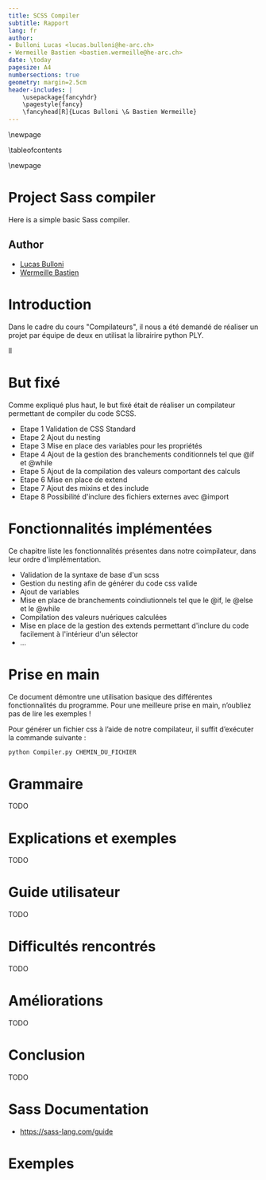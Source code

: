 ```yaml
---
title: SCSS Compiler
subtitle: Rapport
lang: fr
author:
- Bulloni Lucas <lucas.bulloni@he-arc.ch>
- Wermeille Bastien <bastien.wermeille@he-arc.ch>
date: \today
pagesize: A4
numbersections: true
geometry: margin=2.5cm
header-includes: |
    \usepackage{fancyhdr}
    \pagestyle{fancy}
    \fancyhead[R]{Lucas Bulloni \& Bastien Wermeille}
---
```


\newpage

\tableofcontents

\newpage


# Project Sass compiler

Here is a simple basic Sass compiler.

## Author
- [Lucas Bulloni](https://github.com/bull0n)
- [Wermeille Bastien](https://github.com/Ph0tonic/)


# Introduction
Dans le cadre du cours "Compilateurs", il nous a été demandé de réaliser un projet par équipe de deux en utilisat la librairire python PLY.

Il

# But fixé
Comme expliqué plus haut, le but fixé était de réaliser un compilateur permettant de compiler du code SCSS.

- Etape 1 Validation de CSS Standard
- Etape 2 Ajout du nesting
- Etape 3 Mise en place des variables pour les propriétés
- Etape 4 Ajout de la gestion des branchements conditionnels tel que @if et @while
- Etape 5 Ajout de la compilation des valeurs comportant des calculs
- Etape 6 Mise en place de extend
- Etape 7 Ajout des mixins et des include
- Etape 8 Possibilité d'inclure des fichiers externes avec @import

# Fonctionnalités implémentées
Ce chapitre liste les fonctionnalités présentes dans notre coimpilateur, dans leur ordre d'implémentation.

- Validation de la syntaxe de base d'un scss
- Gestion du nesting afin de générer du code css valide
- Ajout de variables
- Mise en place de branchements coindiutionnels tel que le @if, le @else et le @while
- Compilation des valeurs  nuériques calculées
- Mise en place de la gestion des extends permettant d'inclure du code facilement à l'intérieur d'un sélector
- ...

# Prise en main
Ce document démontre une utilisation basique des différentes fonctionnalités du programme. Pour
une meilleure prise en main, n’oubliez pas de lire les exemples !

Pour générer un fichier css à l’aide de notre compilateur, il suffit d’exécuter la commande suivante :

```sh
python Compiler.py CHEMIN_DU_FICHIER
```




# Grammaire
TODO

# Explications et exemples
TODO

# Guide utilisateur
TODO

# Difficultés rencontrés
TODO

# Améliorations
TODO

# Conclusion
TODO


# Sass Documentation

- https://sass-lang.com/guide

# Exemples
